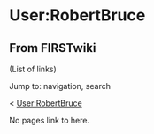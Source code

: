 # User:RobertBruce

## From FIRSTwiki

(List of links)

Jump to: navigation, search

< [User:RobertBruce](/index.php?title=User:RobertBruce&action=edit&redirect=no "User:RobertBruce")

No pages link to here.

